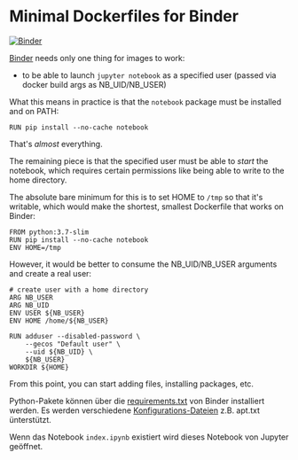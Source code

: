 # Minimal Dockerfiles for Binder

[![Binder](https://mybinder.org/badge.svg)](https://mybinder.org/v2/gh/b-oern/jupyter-notebook/master)

[Binder](https://mybinder.org) needs only one thing for images to work:

- to be able to launch `jupyter notebook` as a specified user (passed via docker build args as NB_UID/NB_USER)

What this means in practice is that the `notebook` package must be installed and on PATH:

```docker
RUN pip install --no-cache notebook
```

That's *almost* everything.

The remaining piece is that the specified user must be able to *start* the notebook,
which requires certain permissions like being able to write to the home directory.

The absolute bare minimum for this is to set HOME to `/tmp` so that it's writable,
which would make the shortest, smallest Dockerfile that works on Binder:

```docker
FROM python:3.7-slim
RUN pip install --no-cache notebook
ENV HOME=/tmp
```

However, it would be better to consume the NB_UID/NB_USER arguments and create a real user:

```docker
# create user with a home directory
ARG NB_USER
ARG NB_UID
ENV USER ${NB_USER}
ENV HOME /home/${NB_USER}

RUN adduser --disabled-password \
    --gecos "Default user" \
    --uid ${NB_UID} \
    ${NB_USER}
WORKDIR ${HOME}
```

From this point, you can start adding files, installing packages, etc.

Python-Pakete können über die [requirements.txt](https://github.com/binder-examples/requirements/blob/master/requirements.txt) von Binder installiert werden. Es werden verschiedene [Konfigurations-Dateien](https://mybinder.readthedocs.io/en/latest/config_files.html#config-files) z.B. apt.txt ünterstützt.

Wenn das Notebook `index.ipynb` existiert wird dieses Notebook von Jupyter geöffnet.
